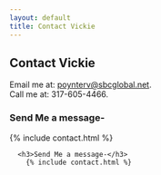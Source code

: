 ```yaml
---
layout: default
title: Contact Vickie
---
```


<div id="contact">
  <h2 class="pageTitle">Contact Vickie</h2>
    <p class="intro">Email me at: <a href="mailto:poynterv@sbcglobal.net">poynterv@sbcglobal.net</a>.
      <br>
      Call me at: 317-605-4466.
      <br>
      <h3>Send Me a message-</h3>
        {% include contact.html %}
    </p>
    
      <h3>Send Me a message-</h3>
        {% include contact.html %}

  
  <div class="contactContent">

  </div>
</div>